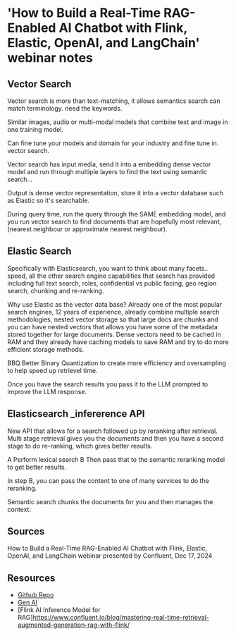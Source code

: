 # 'How to Build a Real-Time RAG-Enabled AI Chatbot with Flink, Elastic, OpenAI, and LangChain' webinar notes

## Vector Search

Vector search is more than text-matching, it allows semantics search can match terminology.
 need the keywords.

Similar images, audio or multi-modal models that combine text and image in one training model.

Can fine tune your models and domain for your industry and fine tune in. vector search.

Vector search has input media, send it into a embedding dense vector model and run through multiple layers to find the text using semantic search...

Output is dense vector representation, store it into a vector database such as Elastic so it's searchable.

During query time, run the query through the SAME embedding model, and you run vector search to find documents that are hopefully most relevant, (nearest neighbour or approximate nearest neighbour).

## Elastic Search 

Specifically with Elasticsearch, you want to think about many facets.. speed, all the other search engine capabilities that search has provided including full text search,  roles, confidential vs public facing, geo region search, chunking and re-ranking.

Why use Elastic as the vector data base?   Already one of the most popular search engines, 12 years of experience, already combine multiple search methodologies, nested vector storage so that large docs are chunks and you can have nested vectors that allows you have some of the metadata stored together for large documents.    Dense vectors need to be cached in RAM and they already have caching models to save RAM and try to do more efficient storage methods.

BBQ Better Binary Quantization to create more efficiency and oversampling to help speed up retrievel time.


Once you have the search results you pass it to the LLM prompted to improve the LLM response.

## Elasticsearch _infererence API

New API that allows for a search followed up by reranking after retrieval.
Multi stage retrieval gives you the documents and then you have a second stage to do re-ranking, which gives better results.

A Perform lexical search 
B Then pass that to the semantic reranking model to get better results.

In step B, you can pass the content to one of many services to do the reranking. 

Semantic search chunks the documents for you and then manages the context. 

## Sources  
How to Build a Real-Time RAG-Enabled AI Chatbot with Flink, Elastic, OpenAI, and LangChain webinar presented by Confluent, Dec 17, 2024

## Resources  

- [Github Repo](https://github.com/gopi0518/docschatbot)
- [Gen AI](https://www.confluent.io/generative-ai/)
- [Flink AI Inference Model for RAG]https://www.confluent.io/blog/mastering-real-time-retrieval-augmented-generation-rag-with-flink/


